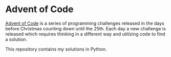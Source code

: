 # Advent of Code

[Advent of Code](adventofcode.com) is a series of programming challenges released in the days before Christmas counting down until the 25th. Each day a new challenge is released which requires thinking in a different way and utilizing code to find a solution.

This repository contains my solutions in Python.
